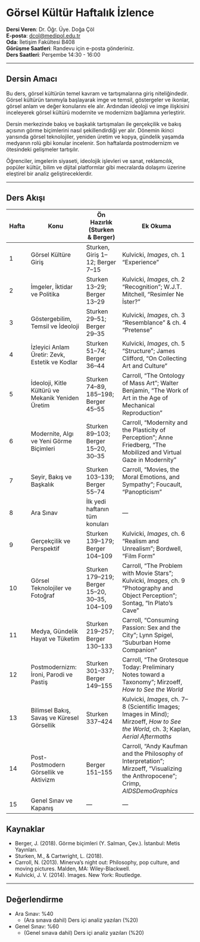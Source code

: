 # **Görsel Kültür Haftalık İzlence**

**Dersi Veren**: Dr. Öğr. Üye. Doğa Çöl  
**E-posta**: dcol@medipol.edu.tr  
**Oda**: İletişim Fakültesi B408  
**Görüşme Saatleri**: Randevu için e-posta gönderiniz.  
**Ders Saatleri**: Perşembe 14:30 - 16:00

---

## Dersin Amacı
Bu ders, görsel kültürün temel kavram ve tartışmalarına giriş niteliğindedir. Görsel kültürün tanımıyla başlayarak imge ve temsil, göstergeler ve ikonlar, görsel anlam ve değer konularını ele alır. Ardından ideoloji ve imge ilişkisini inceleyerek görsel kültürü modernite ve modernizm bağlamına yerleştirir.  

Dersin merkezinde bakış ve başkalık tartışmaları ile gerçekçilik ve bakış açısının görme biçimlerini nasıl şekillendirdiği yer alır. Dönemin ikinci yarısında görsel teknolojiler, yeniden üretim ve kopya, gündelik yaşamda medyanın rolü gibi konular incelenir. Son haftalarda postmodernizm ve ötesindeki gelişmeler tartışılır.  

Öğrenciler, imgelerin siyaseti, ideolojik işlevleri ve sanat, reklamcılık, popüler kültür, bilim ve dijital platformlar gibi mecralarda dolaşımı üzerine eleştirel bir analiz geliştireceklerdir.


---

## Ders Akışı
| Hafta | Konu                                              | Ön Hazırlık (Sturken & Berger)                | Ek Okuma                                                                                                                              |
| ----- | ------------------------------------------------- | --------------------------------------------- | ------------------------------------------------------------------------------------------------------------------------------------- |
| 1     | Görsel Kültüre Giriş                              | Sturken, Giriş 1–12; Berger 7–15              | Kulvicki, *Images*, ch. 1 “Experience”                                                                                                |
| 2     | İmgeler, İktidar ve Politika                      | Sturken 13–29; Berger 13–29                   | Kulvicki, *Images*, ch. 2 “Recognition”; W.J.T. Mitchell, “Resimler Ne İster?”                                                    |
| 3     | Göstergebilim, Temsil ve İdeoloji                 | Sturken 29–51; Berger 29–35                   | Kulvicki, *Images*, ch. 3 “Resemblance” & ch. 4 “Pretense”                                                                            |
| 4     | İzleyici Anlam Üretir: Zevk, Estetik ve Kodlar    | Sturken 51–74; Berger 36–44                   | Kulvicki, *Images*, ch. 5 “Structure”; James Clifford, “On Collecting Art and Culture”                                                |
| 5     | İdeoloji, Kitle Kültürü ve Mekanik Yeniden Üretim | Sturken 74–89, 185–198; Berger 45–55          | Carroll, “The Ontology of Mass Art”; Walter Benjamin, “The Work of Art in the Age of Mechanical Reproduction”                         |
| 6     | Modernite, Algı ve Yeni Görme Biçimleri           | Sturken 89–103; Berger 15–20, 30–35           | Carroll, “Modernity and the Plasticity of Perception”; Anne Friedberg, “The Mobilized and Virtual Gaze in Modernity”                  |
| 7     | Seyir, Bakış ve Başkalık                          | Sturken 103–139; Berger 55–74                 | Carroll, “Movies, the Moral Emotions, and Sympathy”; Foucault, “Panopticism”                                                          |
| 8     | Ara Sınav                                         | İlk yedi haftanın tüm konuları                | —                                                                                                                                     |
| 9     | Gerçekçilik ve Perspektif                         | Sturken 139–179; Berger 104–109               | Kulvicki, *Images*, ch. 6 “Realism and Unrealism”; Bordwell, “Film Form”                                                              |
| 10    | Görsel Teknolojiler ve Fotoğraf                   | Sturken 179–219; Berger 15–20, 30–35, 104–109 | Carroll, “The Problem with Movie Stars”; Kulvicki, *Images*, ch. 9 “Photography and Object Perception”; Sontag, “In Plato’s Cave”     |
| 11    | Medya, Gündelik Hayat ve Tüketim                  | Sturken 219–257; Berger 130–133               | Carroll, “Consuming Passion: Sex and the City”; Lynn Spigel, “Suburban Home Companion”                                                |
| 12    | Postmodernizm: İroni, Parodi ve Pastiş            | Sturken 301–337; Berger 149–155               | Carroll, “The Grotesque Today: Preliminary Notes toward a Taxonomy”; Mirzoeff, *How to See the World*                                 |
| 13    | Bilimsel Bakış, Savaş ve Küresel Görsellik        | Sturken 337–424                               | Kulvicki, *Images*, ch. 7–8 (Scientific Images; Images in Mind); Mirzoeff, *How to See the World*, ch. 3; Kaplan, *Aerial Aftermaths* |
| 14    | Post-Postmodern Görsellik ve Aktivizm             | Berger 151–155                                | Carroll, “Andy Kaufman and the Philosophy of Interpretation”; Mirzoeff, “Visualizing the Anthropocene”; Crimp, *AIDSDemoGraphics*     |
| 15    | Genel Sınav ve Kapanış                            | —                                             | —                                                                                                                                     |


## Kaynaklar
- Berger, J. (2018). Görme biçimleri (Y. Salman, Çev.). İstanbul: Metis Yayınları. 
- Sturken, M., & Cartwright, L. (2018). 
- Carroll, N. (2013). Minerva’s night out: Philosophy, pop culture, and moving pictures. Malden, MA: Wiley-Blackwell.
- Kulvicki, J. V. (2014). Images. New York: Routledge.

---

## Değerlendirme  
- Ara Sınav: %40   
	- (Ara sınava dahil) Ders içi analiz yazıları (%20)
- Genel Sınav: %60  
	- (Genel sınava dahil) Ders içi analiz yazıları (%20)
